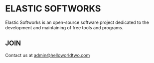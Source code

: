 # ELASTIC SOFTWORKS

Elastic Softworks is an open-source software project dedicated to the development and maintaining of free tools and programs.

## JOIN

Contact us at admin@helloworldtwo.com

